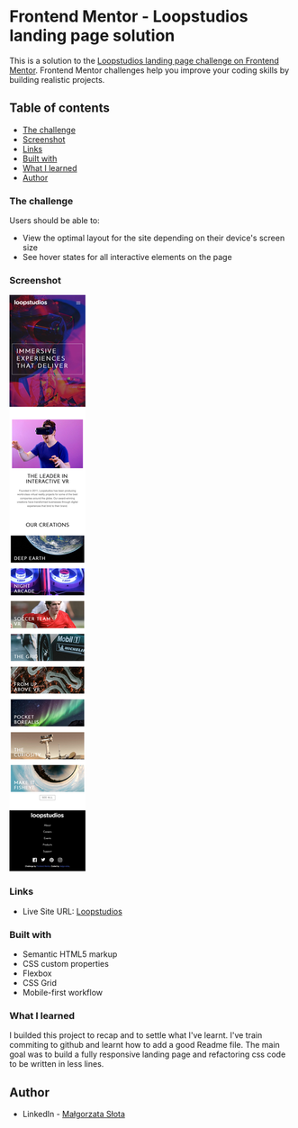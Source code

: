 # Frontend Mentor - Loopstudios landing page solution

This is a solution to the [Loopstudios landing page challenge on Frontend Mentor](https://www.frontendmentor.io/challenges/loopstudios-landing-page-N88J5Onjw). Frontend Mentor challenges help you improve your coding skills by building realistic projects. 

## Table of contents

- [The challenge](#the-challenge)
- [Screenshot](#screenshot)
- [Links](#links)
- [Built with](#built-with)
- [What I learned](#what-i-learned)
- [Author](#author)

### The challenge

Users should be able to:

- View the optimal layout for the site depending on their device's screen size
- See hover states for all interactive elements on the page

### Screenshot

![mobile](design/screenshot-mobile.png?raw=true)

### Links

- Live Site URL: [Loopstudios](https://malgo-slota.github.io/loopstudios-landing-page/)

### Built with

- Semantic HTML5 markup
- CSS custom properties
- Flexbox
- CSS Grid
- Mobile-first workflow

### What I learned

I builded this project to recap and to settle what I've learnt.
I've train commiting to github and learnt how to add a good Readme file. The main goal was to build a fully responsive landing page and refactoring css code to be written in less lines.

## Author

- LinkedIn - [Małgorzata Słota](https://www.linkedin.com/in/malgorzata-slota/)
